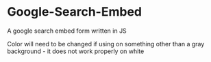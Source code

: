 # Google-Search-Embed
A google search embed form written in JS

Color will need to be changed if using on something other than a gray background - it does not work properly on white

